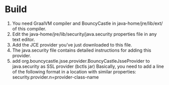 # Build
1. You need GraalVM compiler and BouncyCastle in java-home/jre/lib/ext/ of this compiler.
1. Edit the java-home/jre/lib/security/java.security properties file in any text editor. 
1. Add the JCE provider you’ve just downloaded to this file.
1. The java.security file contains detailed instructions for adding this provider.
1. add org.bouncycastle.jsse.provider.BouncyCastleJsseProvider to java.security as SSL provider (bctls jar) 
Basically, you need to add a line of the following format in a location with similar properties:
security.provider.n=provider-class-name
